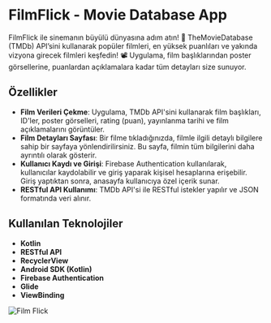 # FilmFlick - Movie Database App
FilmFlick ile sinemanın büyülü dünyasına adım atın! 🎥 TheMovieDatabase (TMDb) API’sini kullanarak popüler filmleri, en yüksek puanlıları ve yakında vizyona girecek filmleri keşfedin! 📽️ Uygulama, film başlıklarından poster görsellerine, puanlardan açıklamalara kadar tüm detayları size sunuyor.


## Özellikler
- **Film Verileri Çekme**: Uygulama, TMDb API'sini kullanarak film başlıkları, ID'ler, poster görselleri, rating (puan), yayınlanma tarihi ve film açıklamalarını görüntüler.</br>
- **Film Detayları Sayfası**: Bir filme tıkladığınızda, filmle ilgili detaylı bilgilere sahip bir sayfaya yönlendirilirsiniz. Bu sayfa, filmin tüm bilgilerini daha ayrıntılı olarak gösterir.</br>
- **Kullanıcı Kaydı ve Girişi**: Firebase Authentication kullanılarak, kullanıcılar kaydolabilir ve giriş yaparak kişisel hesaplarına erişebilir. Giriş yaptıktan sonra, anasayfa kullanıcıya özel içerik sunar.</br>
- **RESTful API Kullanımı**: TMDb API'si ile RESTful istekler yapılır ve JSON formatında veri alınır.

## Kullanılan Teknolojiler
- **Kotlin**
- **RESTful API**
- **RecyclerView**
- **Android SDK (Kotlin)**
- **Firebase Authentication**
- **Glide**
- **ViewBinding**

![Film Flick](https://github.com/user-attachments/assets/1da48927-33b8-47d4-8916-1dde2c1a38fc)
